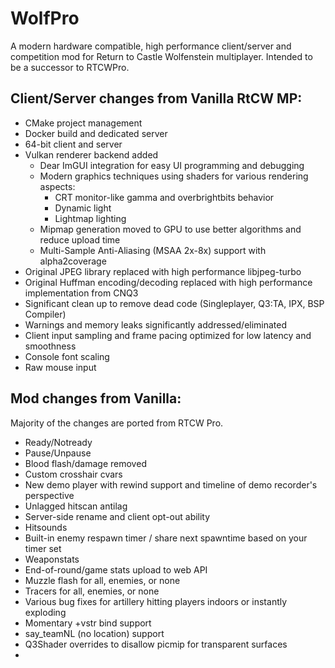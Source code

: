 # WolfPro
A modern hardware compatible, high performance client/server and competition mod for Return to Castle Wolfenstein multiplayer. Intended to be a successor to RTCWPro. 

## Client/Server changes from Vanilla RtCW MP:

 - CMake project management
 - Docker build and dedicated server 
 - 64-bit client and server
 - Vulkan renderer backend added
	 - Dear ImGUI integration for easy UI programming and debugging
	 - Modern graphics techniques using shaders for various rendering aspects:
		 - CRT monitor-like gamma and overbrightbits behavior
		 - Dynamic light
		 - Lightmap lighting
	 - Mipmap generation moved to GPU to use better algorithms and reduce upload time
	 - Multi-Sample Anti-Aliasing (MSAA 2x-8x) support with alpha2coverage
 - Original JPEG library replaced with high performance libjpeg-turbo
 - Original Huffman encoding/decoding replaced with high performance implementation from CNQ3
 - Significant clean up to remove dead code (Singleplayer, Q3:TA, IPX, BSP Compiler)
 - Warnings and memory leaks significantly addressed/eliminated
 - Client input sampling and frame pacing optimized for low latency and smoothness
 - Console font scaling
 - Raw mouse input

## Mod changes from Vanilla:
Majority of the changes are ported from RTCW Pro. 

 - Ready/Notready
 - Pause/Unpause
 - Blood flash/damage removed
 - Custom crosshair cvars
 - New demo player with rewind support and timeline of demo recorder's perspective
 - Unlagged hitscan antilag
 - Server-side rename and client opt-out ability
 - Hitsounds
 - Built-in enemy respawn timer / share next spawntime based on your timer set
 - Weaponstats
 - End-of-round/game stats upload to web API
 - Muzzle flash for all, enemies, or none
 - Tracers for all, enemies, or none
 - Various bug fixes for artillery hitting players indoors or instantly exploding
 - Momentary +vstr bind support
 - say_teamNL (no location) support
 - Q3Shader overrides to disallow picmip for transparent surfaces
 - 

